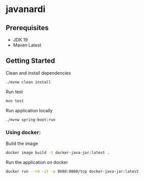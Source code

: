 # javanardi
## Prerequisites
 - JDK 19
 - Maven Latest
## Getting Started

Clean and install dependencies

```sh
./mvnw clean install
```

Run test

```sh
mvn test   
```

Run application locally

```sh
./mvnw spring-boot:run
```

### Using docker:

Build the image

```sh
docker image build -t docker-java-jar:latest .   
```

Run the application on docker

```sh
docker run --rm -it -p 8080:8080/tcp docker-java-jar:latest 
```